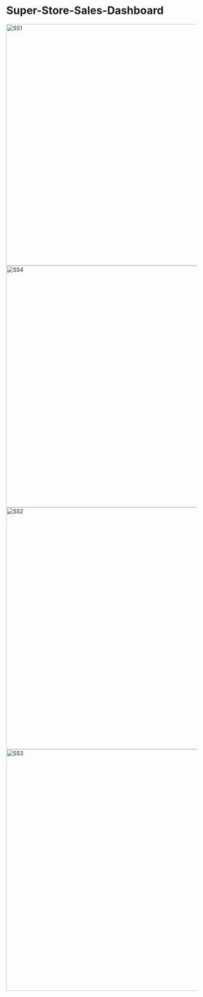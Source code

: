 # Super-Store-Sales-Dashboard
<img width="639" alt="SS1" src="https://github.com/user-attachments/assets/cbcd45e3-c573-4bf0-a004-35ca2e42ad32">
<img width="639" alt="SS4" src="https://github.com/user-attachments/assets/f72f59e0-14c7-446a-a6b2-5d55e0ad0d72">
<img width="640" alt="SS2" src="https://github.com/user-attachments/assets/53936fa0-0088-4bbc-8397-a689ccedc648">
<img width="639" alt="SS3" src="https://github.com/user-attachments/assets/0bc2c335-ad54-407b-a349-df798450d0a0">
